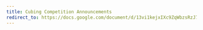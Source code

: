 ```yaml
---
title: Cubing Competition Announcements
redirect_to: https://docs.google.com/document/d/13vi1kejxIXc9ZqWbzsRzJ7f1UjxVsRm1kkREu1-zVQk/edit?usp=sharing
---
```


